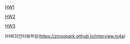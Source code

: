 
[HW1](https://zinoopark.github.io/[HCI]hw1.hwp)


[HW2](https://zinoopark.github.io/[HCI]hw2_2016320271_박진우.hwp)



[HW3](https://zinoopark.github.io/[hci]2016320271박진우hw3-1.docx)


[HW3]인터뷰파일(https://zinoopark.github.io/interview.m4a)
